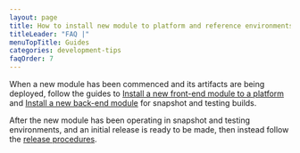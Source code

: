 ```yaml
---
layout: page
title: How to install new module to platform and reference environments
titleLeader: "FAQ |"
menuTopTitle: Guides
categories: development-tips
faqOrder: 7
---
```


When a new module has been commenced and its artifacts are being deployed, follow the guides to [Install a new front-end module to a platform](/guides/install-frontend-module/) and [Install a new back-end module](/guides/install-backend-module/) for snapshot and testing builds.

After the new module has been operating in snapshot and testing environments, and an initial release is ready to be made, then instead follow the [release procedures](/guidelines/release-procedures/#add-to-platforms).

